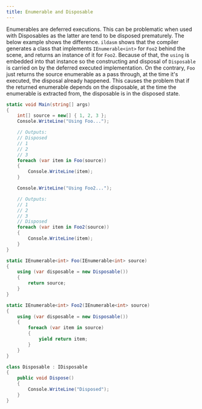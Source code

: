 ```yaml
---
title: Enumerable and Disposable
---
```


Enumerables are deferred executions. This can be problematic when used with Disposables as the latter are tend to be disposed prematurely. The below example shows the difference. `ildasm` shows that the compiler generates a class that implements `IEnumerable<int>` for `Foo2` behind the scene, and returns an instance of it for `Foo2`. Because of that, the `using` is embedded into that instance so the constructing and disposal of `Disposable` is carried on by the deferred executed implementation. On the contrary, `Foo` just returns the source enumerable as a pass through, at the time it's executed, the disposal already happened. This causes the problem that if the returned enumerable depends on the disposable, at the time the enumerable is extracted from, the disposable is in the disposed state.

```csharp
static void Main(string[] args)
{
    int[] source = new[] { 1, 2, 3 };
    Console.WriteLine("Using Foo...");

    // Outputs:
    // Disposed
    // 1
    // 2
    // 3
    foreach (var item in Foo(source))
    {
        Console.WriteLine(item);
    }

    Console.WriteLine("Using Foo2...");

    // Outputs:
    // 1
    // 2
    // 3
    // Disposed
    foreach (var item in Foo2(source))
    {
        Console.WriteLine(item);
    }
}

static IEnumerable<int> Foo(IEnumerable<int> source)
{
    using (var disposable = new Disposable())
    {
        return source;
    }
}

static IEnumerable<int> Foo2(IEnumerable<int> source)
{
    using (var disposable = new Disposable())
    {
        foreach (var item in source)
        {
            yield return item;
        }
    }
}

class Disposable : IDisposable
{
    public void Dispose()
    {
        Console.WriteLine("Disposed");
    }
}
```
